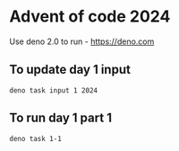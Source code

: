 # Advent of code 2024

Use deno 2.0 to run - https://deno.com

## To update day 1 input
```
deno task input 1 2024
```

## To run day 1 part 1
```
deno task 1-1
```
